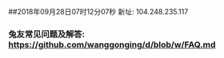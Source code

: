 ##2018年09月28日07时12分07秒 新址: 104.248.235.117
### 兔友常见问题及解答: https://github.com/wanggonging/d/blob/w/FAQ.md
